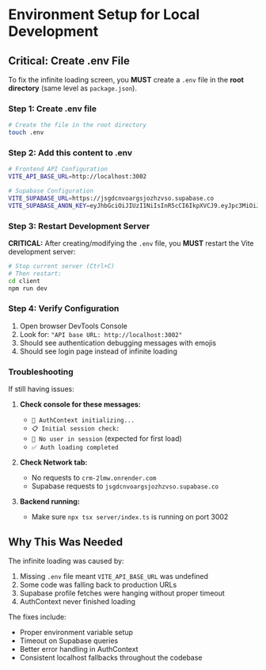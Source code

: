 # Environment Setup for Local Development

## Critical: Create .env File

To fix the infinite loading screen, you **MUST** create a `.env` file in the **root directory** (same level as `package.json`).

### Step 1: Create .env file

```bash
# Create the file in the root directory
touch .env
```

### Step 2: Add this content to .env

```bash
# Frontend API Configuration
VITE_API_BASE_URL=http://localhost:3002

# Supabase Configuration  
VITE_SUPABASE_URL=https://jsgdcnvoargsjozhzvso.supabase.co
VITE_SUPABASE_ANON_KEY=eyJhbGciOiJIUzI1NiIsInR5cCI6IkpXVCJ9.eyJpc3MiOiJzdXBhYmFzZSIsInJlZiI6ImpzZ2RjbnZvYXJnc2pvemh6dnNvIiwicm9sZSI6ImFub24iLCJpYXQiOjE3NDM5ODQ2NjEsImV4cCI6MjA1OTU2MDY2MX0.8fQeosEUTh7DGaVeGJkWH8l9jzRH5oXaNAJWuimHnV8
```

### Step 3: Restart Development Server

**CRITICAL:** After creating/modifying the `.env` file, you **MUST** restart the Vite development server:

```bash
# Stop current server (Ctrl+C)
# Then restart:
cd client
npm run dev
```

### Step 4: Verify Configuration

1. Open browser DevTools Console
2. Look for: `"API base URL: http://localhost:3002"`
3. Should see authentication debugging messages with emojis
4. Should see login page instead of infinite loading

### Troubleshooting

If still having issues:

1. **Check console for these messages:**
   - `🚀 AuthContext initializing...`
   - `📋 Initial session check:`
   - `👻 No user in session` (expected for first load)
   - `✅ Auth loading completed`

2. **Check Network tab:**
   - No requests to `crm-2lmw.onrender.com`
   - Supabase requests to `jsgdcnvoargsjozhzvso.supabase.co`

3. **Backend running:**
   - Make sure `npx tsx server/index.ts` is running on port 3002

## Why This Was Needed

The infinite loading was caused by:
1. Missing `.env` file meant `VITE_API_BASE_URL` was undefined
2. Some code was falling back to production URLs
3. Supabase profile fetches were hanging without proper timeout
4. AuthContext never finished loading

The fixes include:
- Proper environment variable setup
- Timeout on Supabase queries
- Better error handling in AuthContext
- Consistent localhost fallbacks throughout the codebase 